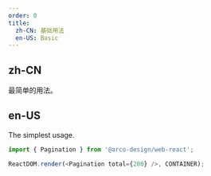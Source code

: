 ```yaml
---
order: 0
title:
  zh-CN: 基础用法
  en-US: Basic
---
```


## zh-CN

最简单的用法。

## en-US

The simplest usage.

```js
import { Pagination } from '@arco-design/web-react';

ReactDOM.render(<Pagination total={200} />, CONTAINER);
```
